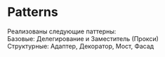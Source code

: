 # Patterns
Реализованы следующие паттерны:  
Базовые: Делегирование и Заместитель (Прокси)  
Структурные: Адаптер, Декоратор, Мост, Фасад  
